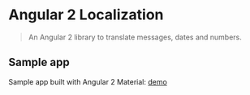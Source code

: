 # Angular 2 Localization
> An Angular 2 library to translate messages, dates and numbers.

## Sample app
Sample app built with Angular 2 Material: [demo](http://robisim74.github.io/angular2localization)
